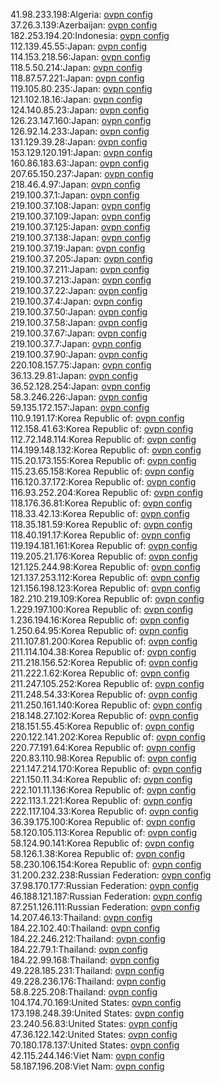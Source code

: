 41.98.233.198:Algeria: [ovpn config](vpn/41_98_233_198.ovpn)  
37.26.3.139:Azerbaijan: [ovpn config](vpn/37_26_3_139.ovpn)  
182.253.194.20:Indonesia: [ovpn config](vpn/182_253_194_20.ovpn)  
112.139.45.55:Japan: [ovpn config](vpn/112_139_45_55.ovpn)  
114.153.218.56:Japan: [ovpn config](vpn/114_153_218_56.ovpn)  
118.5.50.214:Japan: [ovpn config](vpn/118_5_50_214.ovpn)  
118.87.57.221:Japan: [ovpn config](vpn/118_87_57_221.ovpn)  
119.105.80.235:Japan: [ovpn config](vpn/119_105_80_235.ovpn)  
121.102.18.16:Japan: [ovpn config](vpn/121_102_18_16.ovpn)  
124.140.85.23:Japan: [ovpn config](vpn/124_140_85_23.ovpn)  
126.23.147.160:Japan: [ovpn config](vpn/126_23_147_160.ovpn)  
126.92.14.233:Japan: [ovpn config](vpn/126_92_14_233.ovpn)  
131.129.39.28:Japan: [ovpn config](vpn/131_129_39_28.ovpn)  
153.129.120.191:Japan: [ovpn config](vpn/153_129_120_191.ovpn)  
160.86.183.63:Japan: [ovpn config](vpn/160_86_183_63.ovpn)  
207.65.150.237:Japan: [ovpn config](vpn/207_65_150_237.ovpn)  
218.46.4.97:Japan: [ovpn config](vpn/218_46_4_97.ovpn)  
219.100.37.1:Japan: [ovpn config](vpn/219_100_37_1.ovpn)  
219.100.37.108:Japan: [ovpn config](vpn/219_100_37_108.ovpn)  
219.100.37.109:Japan: [ovpn config](vpn/219_100_37_109.ovpn)  
219.100.37.125:Japan: [ovpn config](vpn/219_100_37_125.ovpn)  
219.100.37.138:Japan: [ovpn config](vpn/219_100_37_138.ovpn)  
219.100.37.19:Japan: [ovpn config](vpn/219_100_37_19.ovpn)  
219.100.37.205:Japan: [ovpn config](vpn/219_100_37_205.ovpn)  
219.100.37.211:Japan: [ovpn config](vpn/219_100_37_211.ovpn)  
219.100.37.213:Japan: [ovpn config](vpn/219_100_37_213.ovpn)  
219.100.37.22:Japan: [ovpn config](vpn/219_100_37_22.ovpn)  
219.100.37.4:Japan: [ovpn config](vpn/219_100_37_4.ovpn)  
219.100.37.50:Japan: [ovpn config](vpn/219_100_37_50.ovpn)  
219.100.37.58:Japan: [ovpn config](vpn/219_100_37_58.ovpn)  
219.100.37.67:Japan: [ovpn config](vpn/219_100_37_67.ovpn)  
219.100.37.7:Japan: [ovpn config](vpn/219_100_37_7.ovpn)  
219.100.37.90:Japan: [ovpn config](vpn/219_100_37_90.ovpn)  
220.108.157.75:Japan: [ovpn config](vpn/220_108_157_75.ovpn)  
36.13.29.81:Japan: [ovpn config](vpn/36_13_29_81.ovpn)  
36.52.128.254:Japan: [ovpn config](vpn/36_52_128_254.ovpn)  
58.3.246.226:Japan: [ovpn config](vpn/58_3_246_226.ovpn)  
59.135.172.157:Japan: [ovpn config](vpn/59_135_172_157.ovpn)  
110.9.191.17:Korea Republic of: [ovpn config](vpn/110_9_191_17.ovpn)  
112.158.41.63:Korea Republic of: [ovpn config](vpn/112_158_41_63.ovpn)  
112.72.148.114:Korea Republic of: [ovpn config](vpn/112_72_148_114.ovpn)  
114.199.148.132:Korea Republic of: [ovpn config](vpn/114_199_148_132.ovpn)  
115.20.173.155:Korea Republic of: [ovpn config](vpn/115_20_173_155.ovpn)  
115.23.65.158:Korea Republic of: [ovpn config](vpn/115_23_65_158.ovpn)  
116.120.37.172:Korea Republic of: [ovpn config](vpn/116_120_37_172.ovpn)  
116.93.252.204:Korea Republic of: [ovpn config](vpn/116_93_252_204.ovpn)  
118.176.36.81:Korea Republic of: [ovpn config](vpn/118_176_36_81.ovpn)  
118.33.42.13:Korea Republic of: [ovpn config](vpn/118_33_42_13.ovpn)  
118.35.181.59:Korea Republic of: [ovpn config](vpn/118_35_181_59.ovpn)  
118.40.191.17:Korea Republic of: [ovpn config](vpn/118_40_191_17.ovpn)  
119.194.181.161:Korea Republic of: [ovpn config](vpn/119_194_181_161.ovpn)  
119.205.21.176:Korea Republic of: [ovpn config](vpn/119_205_21_176.ovpn)  
121.125.244.98:Korea Republic of: [ovpn config](vpn/121_125_244_98.ovpn)  
121.137.253.112:Korea Republic of: [ovpn config](vpn/121_137_253_112.ovpn)  
121.156.198.123:Korea Republic of: [ovpn config](vpn/121_156_198_123.ovpn)  
182.210.219.109:Korea Republic of: [ovpn config](vpn/182_210_219_109.ovpn)  
1.229.197.100:Korea Republic of: [ovpn config](vpn/1_229_197_100.ovpn)  
1.236.194.16:Korea Republic of: [ovpn config](vpn/1_236_194_16.ovpn)  
1.250.64.95:Korea Republic of: [ovpn config](vpn/1_250_64_95.ovpn)  
211.107.81.200:Korea Republic of: [ovpn config](vpn/211_107_81_200.ovpn)  
211.114.104.38:Korea Republic of: [ovpn config](vpn/211_114_104_38.ovpn)  
211.218.156.52:Korea Republic of: [ovpn config](vpn/211_218_156_52.ovpn)  
211.222.1.62:Korea Republic of: [ovpn config](vpn/211_222_1_62.ovpn)  
211.247.105.252:Korea Republic of: [ovpn config](vpn/211_247_105_252.ovpn)  
211.248.54.33:Korea Republic of: [ovpn config](vpn/211_248_54_33.ovpn)  
211.250.161.140:Korea Republic of: [ovpn config](vpn/211_250_161_140.ovpn)  
218.148.27.102:Korea Republic of: [ovpn config](vpn/218_148_27_102.ovpn)  
218.151.55.45:Korea Republic of: [ovpn config](vpn/218_151_55_45.ovpn)  
220.122.141.202:Korea Republic of: [ovpn config](vpn/220_122_141_202.ovpn)  
220.77.191.64:Korea Republic of: [ovpn config](vpn/220_77_191_64.ovpn)  
220.83.110.98:Korea Republic of: [ovpn config](vpn/220_83_110_98.ovpn)  
221.147.214.170:Korea Republic of: [ovpn config](vpn/221_147_214_170.ovpn)  
221.150.11.34:Korea Republic of: [ovpn config](vpn/221_150_11_34.ovpn)  
222.101.11.136:Korea Republic of: [ovpn config](vpn/222_101_11_136.ovpn)  
222.113.1.221:Korea Republic of: [ovpn config](vpn/222_113_1_221.ovpn)  
222.117.104.33:Korea Republic of: [ovpn config](vpn/222_117_104_33.ovpn)  
36.39.175.100:Korea Republic of: [ovpn config](vpn/36_39_175_100.ovpn)  
58.120.105.113:Korea Republic of: [ovpn config](vpn/58_120_105_113.ovpn)  
58.124.90.141:Korea Republic of: [ovpn config](vpn/58_124_90_141.ovpn)  
58.126.1.38:Korea Republic of: [ovpn config](vpn/58_126_1_38.ovpn)  
58.230.106.154:Korea Republic of: [ovpn config](vpn/58_230_106_154.ovpn)  
31.200.232.238:Russian Federation: [ovpn config](vpn/31_200_232_238.ovpn)  
37.98.170.177:Russian Federation: [ovpn config](vpn/37_98_170_177.ovpn)  
46.188.121.187:Russian Federation: [ovpn config](vpn/46_188_121_187.ovpn)  
87.251.126.111:Russian Federation: [ovpn config](vpn/87_251_126_111.ovpn)  
14.207.46.13:Thailand: [ovpn config](vpn/14_207_46_13.ovpn)  
184.22.102.40:Thailand: [ovpn config](vpn/184_22_102_40.ovpn)  
184.22.246.212:Thailand: [ovpn config](vpn/184_22_246_212.ovpn)  
184.22.79.1:Thailand: [ovpn config](vpn/184_22_79_1.ovpn)  
184.22.99.168:Thailand: [ovpn config](vpn/184_22_99_168.ovpn)  
49.228.185.231:Thailand: [ovpn config](vpn/49_228_185_231.ovpn)  
49.228.236.176:Thailand: [ovpn config](vpn/49_228_236_176.ovpn)  
58.8.225.208:Thailand: [ovpn config](vpn/58_8_225_208.ovpn)  
104.174.70.169:United States: [ovpn config](vpn/104_174_70_169.ovpn)  
173.198.248.39:United States: [ovpn config](vpn/173_198_248_39.ovpn)  
23.240.56.83:United States: [ovpn config](vpn/23_240_56_83.ovpn)  
47.36.122.142:United States: [ovpn config](vpn/47_36_122_142.ovpn)  
70.180.178.137:United States: [ovpn config](vpn/70_180_178_137.ovpn)  
42.115.244.146:Viet Nam: [ovpn config](vpn/42_115_244_146.ovpn)  
58.187.196.208:Viet Nam: [ovpn config](vpn/58_187_196_208.ovpn)  
